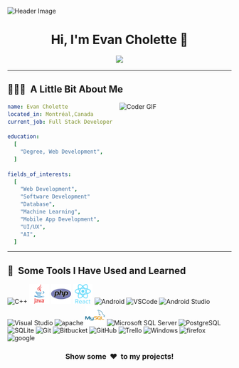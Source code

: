 ![Header Image](https://github.com/EchoCodeInk/EchoCodeInk/assets/143127630/0e7137e0-d592-495c-a16e-7b2b2c0bfa83) 



<h1 align="center">Hi, I'm Evan Cholette 👋</h1>

<p align="center">

<a href="https://www.linkedin.com/in/evan-cholette-echocodeink/">
  <img height="50" src="https://cdn.jsdelivr.net/gh/devicons/devicon/icons/linkedin/linkedin-original.svg" />
          
</a>

</p>

---


<h2> 👩🏽‍💻 &nbsp;A Little Bit About Me</h2>

<img align="right" src="https://media3.giphy.com/media/NHvv0Bo3oGq1eTBDd1/giphy.gif?cid=ecf05e47stpu5ifhd0txvbgrvxbqhghiu0c71rvko054o6zb&ep=v1_gifs_related&rid=giphy.gif&ct=g" alt="Coder GIF" width="50%" />

```yaml
name: Evan Cholette
located_in: Montréal,Canada
current_job: Full Stack Developer

education:
  [
    "Degree, Web Development",
  ]

fields_of_interests:
  [
    "Web Development",
    "Software Development"
    "Database",
    "Machine Learning",
    "Mobile App Development",
    "UI/UX",
    "AI",
  ]
```

---

<h2> 🚀 &nbsp;Some Tools I Have Used and Learned</h2>
<p align="left">
    <!-- Langages -->
    <img src="https://cdn.jsdelivr.net/gh/devicons/devicon/icons/cplusplus/cplusplus-original.svg" alt="C++" width="45" height="45"/>
    <img src="https://raw.githubusercontent.com/devicons/devicon/master/icons/java/java-original-wordmark.svg" alt="Java" width="45" height="45"/>
    <img src="https://raw.githubusercontent.com/devicons/devicon/master/icons/php/php-original.svg" alt="PHP" width="45" height="45"/>
    <!-- Frameworks et Environnements -->
    <img src="https://raw.githubusercontent.com/devicons/devicon/master/icons/react/react-original-wordmark.svg" alt="React" width="45" height="45"/>
    <img src="https://cdn.jsdelivr.net/gh/devicons/devicon/icons/android/android-original-wordmark.svg" alt="Android" width="45" height="45"/>
    <img src="https://cdn.jsdelivr.net/gh/devicons/devicon/icons/vscode/vscode-original.svg" alt="VSCode" width="45" height="45"/>
    <img src="https://cdn.jsdelivr.net/gh/devicons/devicon/icons/androidstudio/androidstudio-original.svg" alt="Android Studio" width="45" height="45"/>
    <img src="https://cdn.jsdelivr.net/gh/devicons/devicon/icons/visualstudio/visualstudio-plain.svg" alt="Visual Studio" width="45" height="45"/>
    <img src="https://cdn.jsdelivr.net/gh/devicons/devicon/icons/apache/apache-original-wordmark.svg" alt="apache" width="45" height="45" />   
    <!-- Bases de données -->
    <img src="https://raw.githubusercontent.com/devicons/devicon/master/icons/mysql/mysql-original-wordmark.svg" alt="MySQL" width="45" height="45"/>
    <img src="https://cdn.jsdelivr.net/gh/devicons/devicon/icons/microsoftsqlserver/microsoftsqlserver-plain-wordmark.svg" alt="Microsoft SQL Server" width="45" height="45"/>
    <img src="https://cdn.jsdelivr.net/gh/devicons/devicon/icons/postgresql/postgresql-original-wordmark.svg" alt="PostgreSQL" width="45" height="45"/>
    <img src="https://cdn.jsdelivr.net/gh/devicons/devicon/icons/sqlite/sqlite-original-wordmark.svg" alt="SQLite" width="45" height="45"/>
    <!-- Outils de Gestion de Projet -->
    <img src="https://cdn.jsdelivr.net/gh/devicons/devicon/icons/git/git-original.svg" alt="Git" width="45" height="45"/>
    <img src="https://cdn.jsdelivr.net/gh/devicons/devicon/icons/bitbucket/bitbucket-original-wordmark.svg" alt="Bitbucket" width="45" height="45"/>
    <img src="https://cdn.jsdelivr.net/gh/devicons/devicon/icons/github/github-original-wordmark.svg" alt="GitHub" width="45" height="45"/>
    <img src="https://cdn.jsdelivr.net/gh/devicons/devicon/icons/trello/trello-plain-wordmark.svg" alt="Trello" width="45" height="45"/>
    <!-- Systèmes d'exploitation -->
    <img src="https://cdn.jsdelivr.net/gh/devicons/devicon/icons/windows8/windows8-original.svg" alt="Windows" width="45" height="45"/>
    <img src="https://cdn.jsdelivr.net/gh/devicons/devicon/icons/firefox/firefox-original-wordmark.svg"  alt="firefox" width="45" height="45" />
    <img src="https://cdn.jsdelivr.net/gh/devicons/devicon/icons/google/google-original.svg"  alt="google" width="45" height="45" />
               
</p>


</p>

<div align="center">
  <h3 align="center">Show some &nbsp;❤️&nbsp; to my projects!</h3>
</div>

<!--
<div align="center">
  <a href="https://github.com/EchoCodeInk/w17_projet_final">
  <img align="center" src="https://github-readme-stats.vercel.app/api/pin/?username=EchoCodeInk&repo=w17_projet_final&theme=dark" />
  </a>
   <a href="https://github.com/EchoCodeInk/Memory_Game_Java-Script_Project">
  <img align="center" src="https://github-readme-stats.anuraghazra1.vercel.app/api/pin/?username=EchoCodeInk&repo=Memory_Game_Java-Script_Project&theme=dark" />
  </a>
</div>-->






